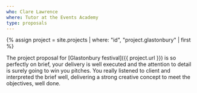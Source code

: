 ```yaml
---
who: Clare Lawrence
where: Tutor at the Events Academy
type: proposals
---
```


{% assign project = site.projects | where: "id", "project.glastonbury" | first %}

The project proposal for [Glastonbury festival]({{ project.url }}) is so perfectly on brief, your delivery is well executed and the attention to detail is surely going to win you pitches.
You really listened to client and interpreted the brief well, delivering a strong creative concept to meet the objectives, well done.
